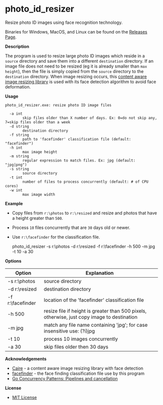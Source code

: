 # photo_id_resizer
Resize photo ID images using face recognition technology.

Binaries for Windows, MacOS, and Linux can be found on the [Releases Page](https://github.com/jftuga/photo_id_resizer/releases).

**Description**

The program is used to resize large photo ID images which reside in a `source` directory and save them into a different
`destination` directory.  If an image file does not need to be resized (eg it is already smaller than `max height`), then the
file is simply copied from the `source` directory to the `destination` directory.  When image resizing occurs, this [content aware image resizing library](https://github.com/esimov/caire) is used with its face detection algorithm to avoid face deformation.

**Usage**

```
photo_id_resizer.exe: resize photo ID image files

  -a int
    	skip files older than X number of days. Ex: 0=do not skip any, 7=skip files older than a week
  -d string
    	destination directory
  -f string
    	path to 'facefinder' classification file (default: "facefinder")
  -h int
    	max image height
  -m string
    	regular expression to match files. Ex: jpg (default: "jpg|png")
  -s string
    	source directory
  -t int
    	number of files to process concurrently (default: # of CPU cores)
  -w int
    	max image width
```

**Example**

* Copy files from `r:\photos` to `r:\resized` and resize and photos that have a height greater than `500`.
* Process `10` files concurrently that are `30` days old or newer.
* Use `r:\facefinder` for the classification file.


    photo_id_resizer -s r:\photos -d r:\resized -f r:\facefinder -h 500 -m jpg -t 10 -a 30

**Options**

Option | Explanation
-------|------------
-s r:\photos | source directory
-d r:\resized | destination directory
-f r:\facefinder | location of the 'facefinder' classification file
-h 500 | resize file if height is greater than 500 pixels, otherwise, just copy image to destination
-m jpg | match any file name containing 'jpg'; for case insensitive use: (?i)jpg
-t 10 | process 10 images concurrently
-a 30 | skip files older then 30 days

**Acknowledgements**

* [Caire](https://github.com/esimov/caire) - a content aware image resizing library with face detection
* [facefinder](https://github.com/esimov/caire/blob/master/data/facefinder) -  the face finding classification file use by this program
* [Go Concurrency Patterns: Pipelines and cancellation](https://blog.golang.org/pipelines)

**License**

* [MIT License](LICENSE)
